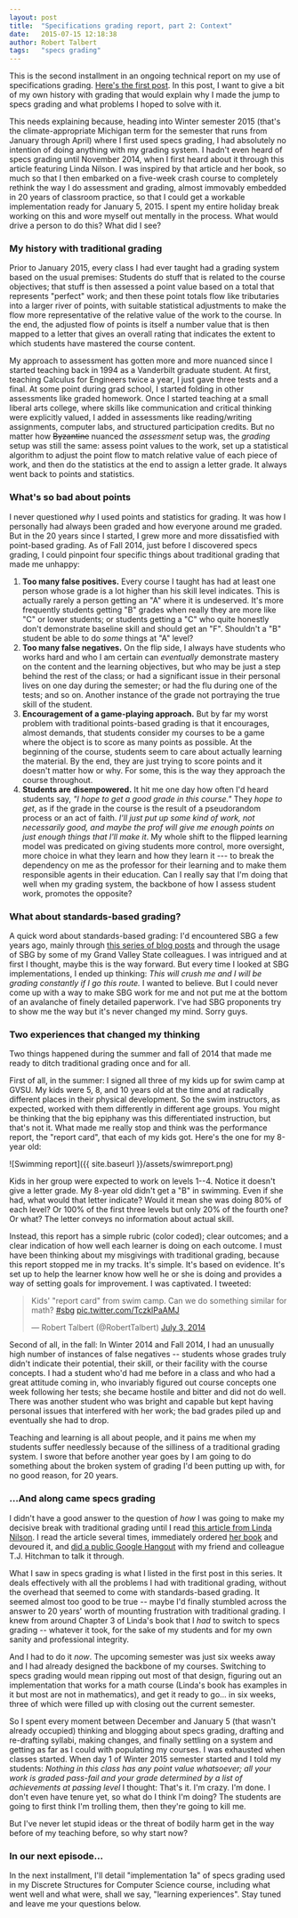 ```yaml
---
layout: post
title:  "Specifications grading report, part 2: Context"
date:   2015-07-15 12:18:38   
author: Robert Talbert
tags: 	"specs grading"
---
```

This is the second installment in an ongoing technical report on my use of specifications grading. [Here's the first post](http://rtalbert.org/blog/2015/Specs-grading-report-part-1/). In this post, I want to give a bit of my own history with grading that would explain why I made the jump to specs grading and what problems I hoped to solve with it. 

This needs explaining because, heading into Winter semester 2015 (that's the climate-appropriate Michigan term for the semester that runs from January through April) where I first used specs grading, I had absolutely no intention of doing anything with my grading system. I hadn't even heard of specs grading until November 2014, when I first heard about it through this article featuring Linda Nilson. I was inspired by that article and her book, so much so that I then embarked on a five-week crash course to completely rethink the way I do assessment and grading, almost immovably embedded in 20 years of classroom practice, so that I could get a workable implementation ready for January 5, 2015. I spent my entire holiday break working on this and wore myself out mentally in the process. What would drive a person to do this? What did I see? 

### My history with traditional grading

Prior to January 2015, every class I had ever taught had a grading system based on the usual premises: Students do stuff that is related to the course objectives; that stuff is then assessed a point value based on a total that represents "perfect" work; and then these point totals flow like tributaries into a larger river of points, with suitable statistical adjustments to make the flow more representative of the relative value of the work to the course. In the end, the adjusted flow of points is itself a number value that is then mapped to a letter that gives an overall rating that indicates the extent to which students have mastered the course content. 

My approach to assessment has gotten more and more nuanced since I started teaching back in 1994 as a Vanderbilt graduate student. At first, teaching Calculus for Engineers twice a year, I just gave three tests and a final. At some point during grad school, I started folding in other assessments like graded homework. Once I started teaching at a small liberal arts college, where skills like communication and critical thinking were explicitly valued, I added in assessments like reading/writing assignments, computer labs, and structured participation credits. But no matter how <strike>Byzantine</strike> nuanced the _assessment_ setup was, the _grading_ setup was still the same: assess point values to the work, set up a statistical algorithm to adjust the point flow to match relative value of each piece of work, and then do the statistics at the end to assign a letter grade. It always went back to points and statistics.

### What's so bad about points 

I never questioned _why_ I used points and statistics for grading. It was how I personally had always been graded and how everyone around me graded. But in the 20 years since I started, I grew more and more dissatisfied with point-based grading. As of Fall 2014, just before I discovered specs grading, I could pinpoint four specific things about traditional grading that made me unhappy: 

1. __Too many false positives.__ Every course I taught has had at least one person whose grade is a lot higher than his skill level indicates. This is actually rarely a person getting an "A" where it is undeserved. It's more frequently students getting "B" grades when really they are more like "C" or lower students; or students getting a "C" who quite honestly don't demonstrate baseline skill and should get an "F". Shouldn't a "B" student be able to do _some_ things at "A" level? 
2. __Too many false negatives.__ On the flip side, I always have students who works hard and who I am certain can _eventually_ demonstrate mastery on the content and the learning objectives, but who may be just a step behind the rest of the class; or had a significant issue in their personal lives on one day during the semester; or had the flu during one of the tests; and so on. Another instance of the grade not portraying the true skill of the student. 
3. __Encouragement of a game-playing approach.__ But by far my worst problem with traditional points-based grading is that it encourages, almost demands, that students consider my courses to be a game where the object is to score as many points as possible. At the beginning of the course, students seem to care about actually learning the material. By the end, they are just trying to score points and it doesn't matter how or why. For some, this is the way they approach the course throughout. 
4. __Students are disempowered.__ It hit me one day how often I'd heard students say, _"I hope to get a good grade in this course."_ They _hope to get_, as if the grade in the course is the result of a pseudorandom process or an act of faith. _I'll just put up some kind of work, not necessarily good, and maybe the prof will give me enough points on just enough things that I'll make it_. My whole shift to the flipped learning model was predicated on giving students more control, more oversight, more choice in what they learn and how they learn it --- to break the dependency on me as the professor for their learning and to make them responsible agents in their education. Can I really say that I'm doing that well when my grading system, the backbone of how I assess student work, promotes the opposite? 

### What about standards-based grading? 

A quick word about standards-based grading: I'd encountered SBG a few years ago, mainly through [this series of blog posts](http://shawncornally.com/wordpress/?page_id=114) and through the usage of SBG by some of my Grand Valley State colleagues. I was intrigued and at first I thought, maybe this is the way forward. But every time I looked at SBG implementations, I ended up thinking: _This will crush me and I will be grading constantly if I go this route._ I wanted to believe. But I could never come up with a way to make SBG work for me and not put me at the bottom of an avalanche of finely detailed paperwork. I've had SBG proponents try to show me the way but it's never changed my mind. Sorry guys. 

### Two experiences that changed my thinking

Two things happened during the summer and fall of 2014 that made me ready to ditch traditional grading once and for all. 

First of all, in the summer: I signed all three of my kids up for swim camp at GVSU. My kids were 5, 8, and 10 years old at the time and at radically different places in their physical development. So the swim instructors, as expected, worked with them differently in different age groups. You might be thinking that the big epiphany was this differentiated instruction, but that's not it. What made me really stop and think was the performance report, the "report card", that each of my kids got. Here's the one for my 8-year old: 

![Swimming report]({{ site.baseurl }}/assets/swimreport.png)

Kids in her group were expected to work on levels 1--4. Notice it doesn't give a letter grade. My 8-year old didn't get a "B" in swimming. Even if she had, what would that letter indicate? Would it mean she was doing 80% of each level? Or 100% of the first three levels but only 20% of the fourth one? Or what? The letter conveys no information about actual skill. 

Instead, this report has a simple rubric (color coded); clear outcomes; and a clear indication of how well each learner is doing on each outcome. I must have been thinking about my misgivings with traditional grading, because this report stopped me in my tracks. It's simple. It's based on evidence. It's set up to help the learner know how well he or she is doing and provides a way of setting goals for improvement. I was captivated. I tweeted: 

<blockquote class="twitter-tweet" lang="en"><p lang="en" dir="ltr">Kids&#39; &quot;report card&quot; from swim camp. Can we do something similar for math? <a href="https://twitter.com/hashtag/sbg?src=hash">#sbg</a> <a href="http://t.co/TczklPaAMJ">pic.twitter.com/TczklPaAMJ</a></p>&mdash; Robert Talbert (@RobertTalbert) <a href="https://twitter.com/RobertTalbert/status/484757926117376000">July 3, 2014</a></blockquote>
<script async src="//platform.twitter.com/widgets.js" charset="utf-8"></script>

Second of all, in the fall: In Winter 2014 and Fall 2014, I had an unusually high number of instances of false negatives -- students whose grades truly didn't indicate their potential, their skill, or their facility with the course concepts. I had a student who'd had me before in a class and who had a great attitude coming in, who invariably figured out course concepts one week following her tests; she became hostile and bitter and did not do well. There was another student who was bright and capable but kept having personal issues that interfered with her work; the bad grades piled up and eventually she had to drop. 

Teaching and learning is all about people, and it pains me when my students suffer needlessly because of the silliness of a traditional grading system. I swore that before another year goes by I am going to do something about the broken system of grading I'd been putting up with, for no good reason, for 20 years. 

### ...And along came specs grading

I didn't have a good answer to the question of _how_ I was going to make my decisive break with traditional grading until I read [this article from Linda Nilson](http://www.utimes.pitt.edu/?p=30598). I read the article several times, immediately ordered [her book](http://www.amazon.com/Specifications-Grading-Restoring-Motivating-Students/dp/1620362422) and devoured it, and [did a public Google Hangout](https://youtu.be/1AI9n0_5obI) with my friend and colleague T.J. Hitchman to talk it through. 

What I saw in specs grading is what I listed in the first post in this series.  It deals effectively with all the problems I had with traditional grading, without the overhead that seemed to come with standards-based grading. It seemed almost too good to be true -- maybe I'd finally stumbled across the answer to 20 years' worth of mounting frustration with traditional grading. I knew from around Chapter 3 of Linda's book that I _had_ to switch to specs grading -- whatever it took, for the sake of my students and for my own sanity and professional integrity. 

And I had to do it _now_. The upcoming semester was just six weeks away and I had already designed the backbone of my courses. Switching to specs grading would mean ripping out most of that design, figuring out an implementation that works for a math course (Linda's book has examples in it but most are not in mathematics), and get it ready to go... in six weeks, three of which were filled up with closing out the current semester. 

So I spent every moment between December and January 5 (that wasn't already occupied) thinking and blogging about specs grading, drafting and re-drafting syllabi, making changes, and finally settling on a system and getting as far as I could with populating my courses. I was exhausted when classes started. When day 1 of Winter 2015 semester started and I told my students: _Nothing in this class has any point value whatsoever; all your work is graded pass-fail and your grade determined by a list of achievements at passing level_ I thought: That's it. I'm crazy. I'm done. I don't even have tenure yet, so what do I think I'm doing? The students are going to first think I'm trolling them, then they're going to kill me. 

But I've never let stupid ideas or the threat of bodily harm get in the way before of my teaching before, so why start now? 

### In our next episode...

In the next installment, I'll detail "implementation 1a" of specs grading used in my Discrete Structures for Computer Science course, including what went well and what were, shall we say, "learning experiences". Stay tuned and leave me your questions below. 




